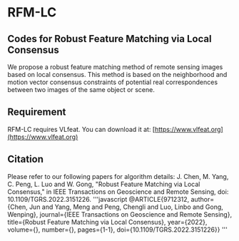 # RFM-LC
## Codes for Robust Feature Matching via Local Consensus
We propose a robust feature matching method of remote sensing images based on local consensus. This method is based on the neighborhood and motion vector consensus constraints of potential real correspondences between two images of the same object or scene. 
## Requirement
RFM-LC requires VLfeat. You can download it at: [https://www.vlfeat.org](https://www.vlfeat.org)
## Citation
Please refer to our following papers for algorithm details:
J. Chen, M. Yang, C. Peng, L. Luo and W. Gong, "Robust Feature Matching via Local Consensus," in IEEE Transactions on Geoscience and Remote Sensing, doi: 10.1109/TGRS.2022.3151226.
'''javascript
@ARTICLE{9712312,
  author={Chen, Jun and Yang, Meng and Peng, Chengli and Luo, Linbo and Gong, Wenping},
  journal={IEEE Transactions on Geoscience and Remote Sensing}, 
  title={Robust Feature Matching via Local Consensus}, 
  year={2022},
  volume={},
  number={},
  pages={1-1},
  doi={10.1109/TGRS.2022.3151226}}
'''
